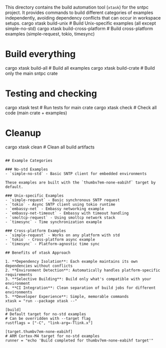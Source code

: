 This directory contains the build automation tool (`xtask`) for the sntpc project. It provides commands to build different categories of examples independently, avoiding dependency conflicts that can occur in workspace setups.
cargo xtask build-unix            # Build Unix-specific examples (all except simple-no-std)
cargo xtask build-cross-platform  # Build cross-platform examples (simple-request, tokio, timesync)

# Build everything
cargo xtask build-all             # Build all examples
cargo xtask build-crate           # Build only the main sntpc crate

# Testing and checking
cargo xtask test                  # Run tests for main crate
cargo xtask check                 # Check all code (main crate + examples)

# Cleanup
cargo xtask clean                 # Clean all build artifacts
```

## Example Categories

### No-std Examples
- `simple-no-std` - Basic SNTP client for embedded environments

These examples are built with the `thumbv7em-none-eabihf` target by default.

### Unix-specific Examples  
- `simple-request` - Basic synchronous SNTP request
- `tokio` - Async SNTP client using tokio runtime
- `embassy-net` - Embassy networking example
- `embassy-net-timeout` - Embassy with timeout handling
- `smoltcp-request` - Using smoltcp network stack
- `timesync` - Time synchronization example

### Cross-platform Examples
- `simple-request` - Works on any platform with std
- `tokio` - Cross-platform async example
- `timesync` - Platform-agnostic time sync

## Benefits of xtask Approach

1. **Dependency Isolation**: Each example maintains its own dependencies without conflicts
2. **Environment Detection**: Automatically handles platform-specific requirements
3. **Selective Building**: Build only what's compatible with your environment
4. **CI Integration**: Clean separation of build jobs for different environments
5. **Developer Experience**: Simple, memorable commands
xtask = "run --package xtask --"

[build]
# Default target for no-std examples
# Can be overridden with --target flag
rustflags = ["-C", "link-arg=-Tlink.x"]

[target.thumbv7em-none-eabihf]
# ARM Cortex-M4 target for no-std examples
runner = "echo 'Build completed for thumbv7em-none-eabihf target'"
